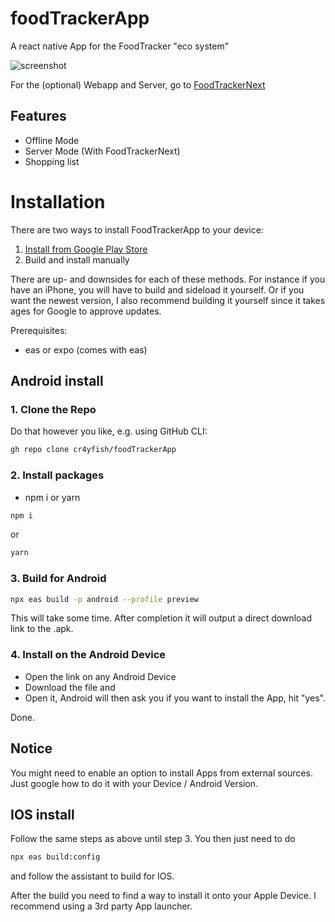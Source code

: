 # foodTrackerApp
A react native App for the FoodTracker "eco system"

![screenshot](https://i.imgur.com/pmCvnE5.jpg)

For the (optional) Webapp and Server, go to [FoodTrackerNext]

## Features

- Offline Mode
- Server Mode (With FoodTrackerNext)
- Shopping list


# Installation

There are two ways to install FoodTrackerApp to your device:

1. [Install from Google Play Store](https://play.google.com/store/apps/details?id=com.cr4yfish.foodTrackerApp)
2. Build and install manually

There are up- and downsides for each of these methods.
For instance if you have an iPhone, you will have to build and sideload it yourself.
Or if you want the newest version, I also recommend building it yourself since it takes ages for Google to approve updates.

Prerequisites:
- eas or expo (comes with eas)

## Android install

### 1. Clone the Repo
Do that however you like, e.g. using GitHub CLI:
```sh
gh repo clone cr4yfish/foodTrackerApp
```

### 2. Install packages
- npm i or yarn
```sh
npm i
```
or
```sh
yarn
```

### 3. Build for Android
```sh
npx eas build -p android --profile preview
```

This will take some time. After completion it will output a direct download link to the .apk.

### 4. Install on the Android Device
- Open the link on any Android Device
- Download the file and
- Open it, Android will then ask you if you want to install the App, hit "yes".

Done.

## Notice
You might need to enable an option to install Apps from external sources. Just google how to do it with your Device / Android Version.

## IOS install

Follow the same steps as above until step 3.
You then just need to do
```sh
npx eas build:config
```
and follow the assistant to build for IOS.

After the build you need to find a way to install it onto your Apple Device.
I recommend using a 3rd party App launcher.

[FoodTrackerNext]: <https://github.com/cr4yfish/food-tracker-next>
